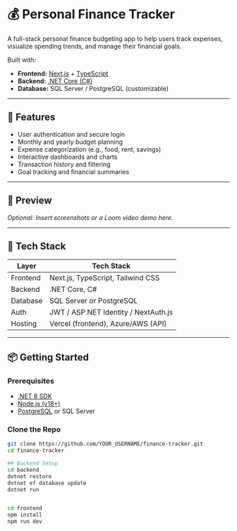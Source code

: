 # 💰 Personal Finance Tracker

A full-stack personal finance budgeting app to help users track expenses, visualize spending trends, and manage their financial goals.

Built with:
- **Frontend:** [Next.js](https://nextjs.org/) + [TypeScript](https://www.typescriptlang.org/)
- **Backend:** [.NET Core (C#)](https://dotnet.microsoft.com/)
- **Database:** SQL Server / PostgreSQL (customizable)

---

## 🧠 Features

- User authentication and secure login
- Monthly and yearly budget planning
- Expense categorization (e.g., food, rent, savings)
- Interactive dashboards and charts
- Transaction history and filtering
- Goal tracking and financial summaries

---

## 📸 Preview

_Optional: Insert screenshots or a Loom video demo here._

---

## 🚀 Tech Stack

| Layer        | Tech Stack                          |
|--------------|--------------------------------------|
| Frontend     | Next.js, TypeScript, Tailwind CSS    |
| Backend      | .NET Core, C#                        |
| Database     | SQL Server or PostgreSQL             |
| Auth         | JWT / ASP.NET Identity / NextAuth.js |
| Hosting      | Vercel (frontend), Azure/AWS (API)   |

---

## 📦 Getting Started

### Prerequisites

- [.NET 8 SDK](https://dotnet.microsoft.com/download)
- [Node.js (v18+)](https://nodejs.org/)
- [PostgreSQL](https://www.postgresql.org/) or SQL Server

### Clone the Repo

```bash
git clone https://github.com/YOUR_USERNAME/finance-tracker.git
cd finance-tracker

## Backend Setup 
cd backend
dotnet restore
dotnet ef database update
dotnet run


cd frontend
npm install
npm run dev
